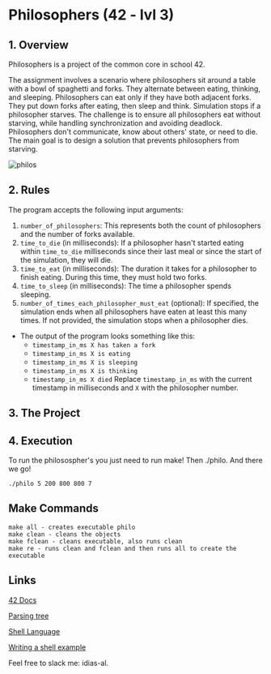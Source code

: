 # Philosophers (42 - lvl 3)

## 1. Overview

Philosophers is a project of the common core in school 42.

The assignment involves a scenario where philosophers sit around a table with a bowl of spaghetti and forks. They alternate between eating, thinking, and sleeping. Philosophers can eat only if they have both adjacent forks. They put down forks after eating, then sleep and think. Simulation stops if a philosopher starves. The challenge is to ensure all philosophers eat without starving, while handling synchronization and avoiding deadlock. 
Philosophers don't communicate, know about others' state, or need to die. The main goal is to design a solution that prevents philosophers from starving.

![philos](https://austingwalters.com/wp-content/uploads/2014/05/Dining_philosophers4-right-987x1024.png)

## 2. Rules
The program accepts the following input arguments:

1. `number_of_philosophers`: This represents both the count of philosophers and the number of forks available.
2. `time_to_die` (in milliseconds): If a philosopher hasn't started eating within `time_to_die` milliseconds since their last meal or since the start of the simulation, they will die.
3. `time_to_eat` (in milliseconds): The duration it takes for a philosopher to finish eating. During this time, they must hold two forks.
4. `time_to_sleep` (in milliseconds): The time a philosopher spends sleeping.
5. `number_of_times_each_philosopher_must_eat` (optional): If specified, the simulation ends when all philosophers have eaten at least this many times. If not provided, the simulation stops when a philosopher dies.

- The output of the program looks something like this:
  - `timestamp_in_ms X has taken a fork`
  - `timestamp_in_ms X is eating`
  - `timestamp_in_ms X is sleeping`
  - `timestamp_in_ms X is thinking`
  - `timestamp_in_ms X died`
  Replace `timestamp_in_ms` with the current timestamp in milliseconds and `X` with the philosopher number.

## 3. The Project


## 4. Execution
To run the philosospher's you just need to run make! 
Then ./philo. And there we go!
```
./philo 5 200 800 800 7
 ```

## Make Commands
```
make all - creates executable philo
make clean - cleans the objects
make fclean - cleans executable, also runs clean
make re - runs clean and fclean and then runs all to create the executable
 ```
 
 ## Links
 [42 Docs](https://harm-smits.github.io/42docs/projects/minishell)
 
 [Parsing tree](https://www.geeksforgeeks.org/parse-tree-and-syntax-tree/)
 
 [Shell Language](https://pubs.opengroup.org/onlinepubs/009695399/utilities/xcu_chap02.html)
 
 [Writing a shell example](https://www.cs.purdue.edu/homes/grr/SystemsProgrammingBook/Book/Chapter5-WritingYourOwnShell.pdf)
 
 Feel free to slack me: idias-al.

